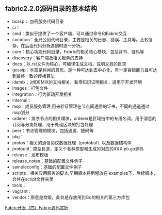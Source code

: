 

## fabric2.2.0源码目录的基本结构     
* bcssp： 加密服务代码目录
* ci：
* cmd：类似于提供了一个客户端，可以通过命令和Fabric交互
* common：全局公用代码目录，主要是相关的日志、错误、工具等。比较复杂，在后面代码分析遇到时逐一分析。
* core：核心功能代码目录，Fabric的相关核心模块，包括背书、链码等
* discovery：客户端及相关服务的支持
* docs：以.rst文件为核心，可编译生成文档。说明文档的目录
* gossip：本意是绯闻的意思，是一种可达到去中心化，有一定容错能力且可达到最终一致的传播算法
* idemix：对IDEMIX的支持相关，和零知识证明相关，适用于开发环境
* images：打包文件
* integration：行为驱动开发相关
* internal：
* msp：成员服务管理,用来验证管理在节点间通信的证书，不同的通道通过msp划分
* orderer：排序节点的相关模块，orderer是区域链中的专用名词，用于消息的订阅与分发处理，用于处理区块的打包处理
* peer：节点管理的模块，包括通道、链码等
* pkg：
* protos：相关的通信协议数据处理（protobuf）以及数据结构体
* protoutil：原型目录，定义个各种原型和生成的对应的XXX.pb.go源码
* release：发布模板
* release_notes：基础的配置文件例子
* sampleconfig：基础的配置文件例子
* scripts：相关应用服务的脚本,早期版本将例程放在 examples下，后续版本，合并在script文件夹里
* tools：
* vagrant：
* vendor：原意是商贩，此处是存放用到Go的相关的第三方库包

  
[Fabric开发（四）Fabric源码赏析](https://blog.csdn.net/jambeau/article/details/107687446)
